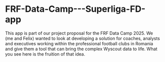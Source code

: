 # FRF-Data-Camp---Superliga-FD-app
This app is part of our project proposal for the FRF Data Camp 2025. We (me and Felix) wanted to look at developing a solution for coaches, analysts and executives working within the professional football clubs in Romania and give them a tool that can bring the complex Wyscout data to life. What you see here is the fruition of that idea.
